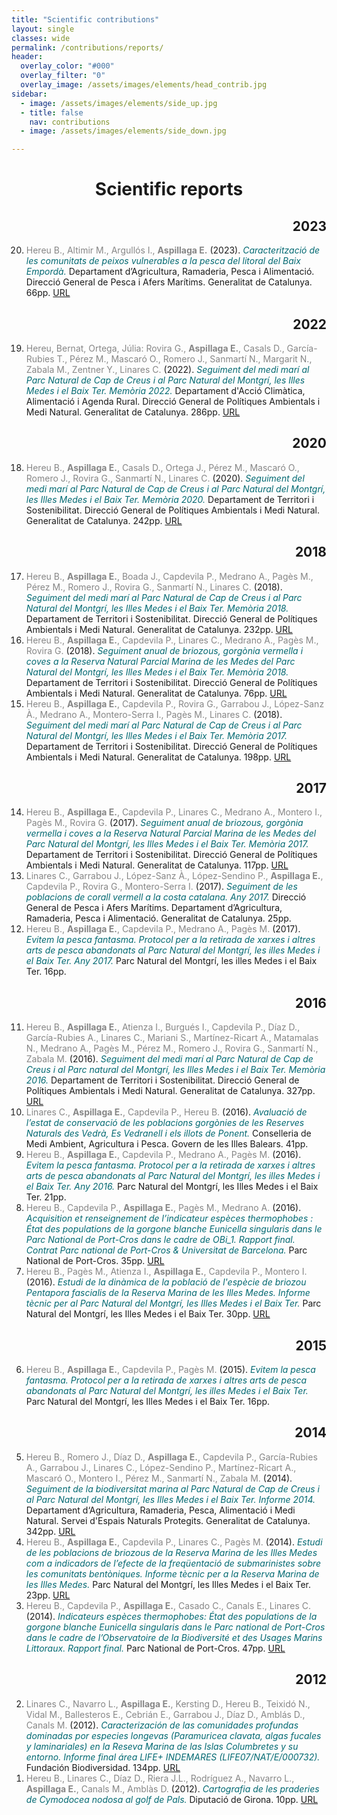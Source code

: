 ```yaml
---
title: "Scientific contributions"
layout: single
classes: wide
permalink: /contributions/reports/
header:
  overlay_color: "#000"
  overlay_filter: "0"
  overlay_image: /assets/images/elements/head_contrib.jpg
sidebar:
  - image: /assets/images/elements/side_up.jpg
  - title: false
    nav: contributions
  - image: /assets/images/elements/side_down.jpg

---
```


<h1 align=center>Scientific reports</h1>

<ol reversed>
    <h2 align=right>2023</h2>
    <li><span style='color:#868686'>Hereu B., Altimir M., Argullós I., <b>Aspillaga E.</b></span> (2023). <span style='color:#036972;font-style:italic;'>Caracterització de les  comunitats de peixos vulnerables a la pesca del litoral del Baix Empordà. </span>Departament d’Agricultura, Ramaderia, Pesca i Alimentació. Direcció General de Pesca i Afers Marítims. Generalitat de Catalunya. 66pp. <a href='https://www.cogestiobaixemporda.org/qu%C3%A8-hem-fet/recursos-i-informes-cient%C3%ADfics/.'>URL</a></li>
    <h2 align=right>2022</h2>
    <li><span style='color:#868686'>Hereu, Bernat, Ortega, Júlia: Rovira G., <b>Aspillaga E.</b>, Casals D., García-Rubies T., Pérez M., Mascaró O., Romero J., Sanmartí N., Margarit N., Zabala M., Zentner Y., Linares C.</span> (2022). <span style='color:#036972;font-style:italic;'>Seguiment del medi marí al Parc Natural de Cap de Creus i al Parc Natural del Montgrí, les Illes Medes i el Baix Ter. Memòria 2022. </span>Departament d'Acció Climàtica, Alimentació i Agenda Rural. Direcció General de Polítiques Ambientals i Medi Natural. Generalitat de Catalunya. 286pp. <a href='http://seguimentmari.cat/informe-cap-de-creus-montgri-illes-medes-baix-ter-2022.pdf.'>URL</a></li>
    <h2 align=right>2020</h2>
    <li><span style='color:#868686'>Hereu B., <b>Aspillaga E.</b>, Casals D., Ortega J., Pérez M., Mascaró O., Romero J., Rovira G., Sanmartí N., Linares C.</span> (2020). <span style='color:#036972;font-style:italic;'>Seguiment del medi marí al Parc Natural de Cap de Creus i al Parc Natural del Montgrí, les Illes Medes i el Baix Ter. Memòria 2020. </span>Departament de Territori i Sostenibilitat. Direcció General de Polítiques Ambientals i Medi Natural. Generalitat de Catalunya. 242pp. <a href='http://seguimentmari.cat/informe-general-final-2020.pdf.'>URL</a></li>
    <h2 align=right>2018</h2>
    <li><span style='color:#868686'>Hereu B., <b>Aspillaga E.</b>, Boada J., Capdevila P., Medrano A., Pagès M., Pérez M., Romero J., Rovira G., Sanmartí N., Linares C.</span> (2018). <span style='color:#036972;font-style:italic;'>Seguiment del medi marí al Parc Natural de Cap de Creus i al Parc Natural del Montgrí, les Illes Medes i el Baix Ter. Memòria 2018. </span>Departament de Territori i Sostenibilitat. Direcció General de Polítiques Ambientals i Medi Natural. Generalitat de Catalunya. 232pp. <a href='http://hdl.handle.net/2445/131277.'>URL</a></li>
    <li><span style='color:#868686'>Hereu B., <b>Aspillaga E.</b>, Capdevila P., Linares C., Medrano A., Pagès M., Rovira G.</span> (2018). <span style='color:#036972;font-style:italic;'>Seguiment anual de briozous, gorgònia vermella i coves a la Reserva Natural Parcial Marina de les Medes del Parc Natural del Montgrí, les Illes Medes i el Baix Ter. Memòria 2018. </span>Departament de Territori i Sostenibilitat. Direcció General de Polítiques Ambientals i Medi Natural. Generalitat de Catalunya. 76pp. <a href='http://hdl.handle.net/2445/131254.'>URL</a></li>
    <li><span style='color:#868686'>Hereu B., <b>Aspillaga E.</b>, Capdevila P., Rovira G., Garrabou J., López-Sanz À., Medrano A., Montero-Serra I., Pagès M., Linares C.</span> (2018). <span style='color:#036972;font-style:italic;'>Seguiment del medi marí al Parc Natural de Cap de Creus i al Parc Natural del Montgrí, les Illes Medes i el Baix Ter. Memòria 2017. </span>Departament de Territori i Sostenibilitat. Direcció General de Polítiques Ambientals i Medi Natural. Generalitat de Catalunya. 198pp. <a href='http://hdl.handle.net/2445/123234.'>URL</a></li>
    <h2 align=right>2017</h2>
    <li><span style='color:#868686'>Hereu B., <b>Aspillaga E.</b>, Capdevila P., Linares C., Medrano A., Montero I., Pagès M., Rovira G.</span> (2017). <span style='color:#036972;font-style:italic;'>Seguiment anual de briozous, gorgònia vermella i coves a la Reserva Natural Parcial Marina de les Medes del Parc Natural del Montgrí, les Illes Medes i el Baix Ter. Memòria 2017. </span>Departament de Territori i Sostenibilitat. Direcció General de Polítiques Ambientals i Medi Natural. Generalitat de Catalunya. 117pp. <a href='http://hdl.handle.net/2445/123233.'>URL</a></li>
    <li><span style='color:#868686'>Linares C., Garrabou J., López-Sanz À., López-Sendino P., <b>Aspillaga E.</b>, Capdevila P., Rovira G., Montero-Serra I.</span> (2017). <span style='color:#036972;font-style:italic;'>Seguiment de les poblacions de corall vermell a la costa catalana. Any 2017. </span>Direcció General de Pesca i Afers Marítims. Departament d’Agricultura, Ramaderia, Pesca i Alimentació. Generalitat de Catalunya. 25pp.</li>
    <li><span style='color:#868686'>Hereu B., <b>Aspillaga E.</b>, Capdevila P., Medrano A., Pagès M.</span> (2017). <span style='color:#036972;font-style:italic;'>Evitem la pesca fantasma. Protocol per a la retirada de xarxes i altres arts de pesca abandonats al Parc Natural del Montgrí, les illes Medes i el Baix Ter. Any 2017. </span>Parc Natural del Montgrí, les illes Medes i el Baix Ter. 16pp.</li>
    <h2 align=right>2016</h2>
    <li><span style='color:#868686'>Hereu B., <b>Aspillaga E.</b>, Atienza I., Burgués I., Capdevila P., Díaz D., García-Rubies A., Linares C., Mariani S., Martínez-Ricart A., Matamalas N., Medrano A., Pagès M., Pérez M., Romero J., Rovira G., Sanmartí N., Zabala M.</span> (2016). <span style='color:#036972;font-style:italic;'>Seguiment del medi marí al Parc Natural de Cap de Creus i al Parc natural del Montgrí, les Illes Medes i el Baix Ter. Memòria 2016. </span>Departament de Territori i Sostenibilitat. Direcció General de Polítiques Ambientals i Medi Natural. Generalitat de Catalunya. 327pp. <a href='http://hdl.handle.net/2445/120297.'>URL</a></li>
    <li><span style='color:#868686'>Linares C., <b>Aspillaga E.</b>, Capdevila P., Hereu B.</span> (2016). <span style='color:#036972;font-style:italic;'>Avaluació de l’estat de conservació de les poblacions gorgònies de les Reserves Naturals des Vedrà, Es Vedranell i els illots de Ponent. </span>Conselleria de Medi Ambient, Agricultura i Pesca. Govern de les Illes Balears. 41pp.</li>
    <li><span style='color:#868686'>Hereu B., <b>Aspillaga E.</b>, Capdevila P., Medrano A., Pagès M.</span> (2016). <span style='color:#036972;font-style:italic;'>Evitem la pesca fantasma. Protocol per a la retirada de xarxes i altres arts de pesca abandonats al Parc Natural del Montgrí, les illes Medes i el Baix Ter. Any 2016. </span>Parc Natural del Montgrí, les Illes Medes i el Baix Ter. 21pp.</li>
    <li><span style='color:#868686'>Hereu B., Capdevila P., <b>Aspillaga E.</b>, Pagès M., Medrano A.</span> (2016). <span style='color:#036972;font-style:italic;'>Acquisition et renseignement de l’indicateur espèces thermophobes : État des populations de la gorgone blanche <i><i>Eunicella singularis</i></i> dans le Parc National de Port-Cros dans le cadre de OBi_1. Rapport final. Contrat Parc national de Port-Cros & Universitat de Barcelona. </span>Parc National de Port-Cros. 35pp. <a href='http://hdl.handle.net/2445/120284.'>URL</a></li>
    <li><span style='color:#868686'>Hereu B., Pagès M., Atienza I., <b>Aspillaga E.</b>, Capdevila P., Montero I.</span> (2016). <span style='color:#036972;font-style:italic;'>Estudi de la dinàmica de la població de l'espècie de briozou <i>Pentapora fascialis</i> de la Reserva Marina de les Illes Medes. Informe tècnic per al Parc Natural del Montgrí, les Illes Medes i el Baix Ter. </span>Parc Natural del Montgrí, les Illes Medes i el Baix Ter. 30pp. <a href='http://hdl.handle.net/2445/120282.'>URL</a></li>
    <h2 align=right>2015</h2>
    <li><span style='color:#868686'>Hereu B., <b>Aspillaga E.</b>, Capdevila P., Pagès M.</span> (2015). <span style='color:#036972;font-style:italic;'>Evitem la pesca fantasma. Protocol per a la retirada de xarxes i altres arts de pesca abandonats al Parc Natural del Montgrí, les illes Medes i el Baix Ter. </span>Parc Natural del Montgrí, les Illes Medes i el Baix Ter. 16pp.</li>
    <h2 align=right>2014</h2>
    <li><span style='color:#868686'>Hereu B., Romero J., Díaz D., <b>Aspillaga E.</b>, Capdevila P., García-Rubies A., Garrabou J., Linares C., López-Sendino P., Martínez-Ricart A., Mascaró O., Montero I., Pérez M., Sanmartí N., Zabala M.</span> (2014). <span style='color:#036972;font-style:italic;'>Seguiment de la biodiversitat marina al Parc Natural de Cap de Creus i al Parc Natural del Montgrí, les Illes Medes i el Baix Ter. Informe 2014. </span>Departament d‘Agricultura, Ramaderia, Pesca, Alimentació i Medi Natural. Servei d'Espais Naturals Protegits. Generalitat de Catalunya. 342pp. <a href='http://hdl.handle.net/2445/120298.'>URL</a></li>
    <li><span style='color:#868686'>Hereu B., <b>Aspillaga E.</b>, Capdevila P., Linares C., Pagès M.</span> (2014). <span style='color:#036972;font-style:italic;'>Estudi de les poblacions de briozous de la Reserva Marina de les Illes Medes com a indicadors de l’efecte de la freqüentació de submarinistes sobre les comunitats bentòniques. Informe tècnic per a la Reserva Marina de les Illes Medes. </span>Parc Natural del Montgrí, les Illes Medes i el Baix Ter. 23pp. <a href='http://hdl.handle.net/2445/120280.'>URL</a></li>
    <li><span style='color:#868686'>Hereu B., Capdevila P., <b>Aspillaga E.</b>, Casado C., Canals E., Linares C.</span> (2014). <span style='color:#036972;font-style:italic;'>Indicateurs espèces thermophobes: État des populations de la gorgone blanche <i><i>Eunicella singularis</i></i> dans le Parc national de Port-Cros dans le cadre de l’Observatoire de la Biodiversité et des Usages Marins Littoraux. Rapport final. </span>Parc National de Port-Cros. 47pp. <a href='http://hdl.handle.net/2445/66763.'>URL</a></li>
    <h2 align=right>2012</h2>
    <li><span style='color:#868686'>Linares C., Navarro L., <b>Aspillaga E.</b>, Kersting D., Hereu B., Teixidó N., Vidal M., Ballesteros E., Cebrián E., Garrabou J., Díaz D., Amblás D., Canals M.</span> (2012). <span style='color:#036972;font-style:italic;'>Caracterización de las comunidades profundas dominadas por especies longevas (<i>Paramuricea clavata</i>, algas fucales y laminariales) en la Reseva Marina de las Islas Columbretes y su entorno. Informe final área LIFE+ INDEMARES (LIFE07/NAT/E/000732). </span>Fundación Biodiversidad. 134pp. <a href='http://hdl.handle.net/2445/120286.'>URL</a></li>
    <li><span style='color:#868686'>Hereu B., Linares C., Díaz D., Riera J.L., Rodríguez A., Navarro L., <b>Aspillaga E.</b>, Canals M., Amblàs D.</span> (2012). <span style='color:#036972;font-style:italic;'>Cartografia de les praderies de <i>Cymodocea nodosa</i> al golf de Pals. </span>Diputació de Girona. 10pp. <a href='http://hdl.handle.net/2445/22583.'>URL</a></li>
</ol>

